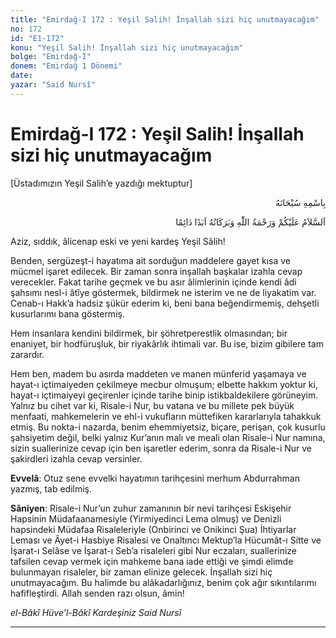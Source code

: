 ```yaml
---
title: "Emirdağ-I 172 : Yeşil Salih! İnşallah sizi hiç unutmayacağım"
no: 172
id: "E1-172"
konu: "Yeşil Salih! İnşallah sizi hiç unutmayacağım"
bolge: "Emirdağ-I"
donem: "Emirdağ 1 Dönemi"
date: 
yazar: "Said Nursî"
---
```


# Emirdağ-I 172 : Yeşil Salih! İnşallah sizi hiç unutmayacağım

<p class="takdim">[Üstadımızın Yeşil Salih’e yazdığı mektuptur]</p>

<p class="arabic" dir="rtl" title="Meal: “Her türlü noksan sıfatlardan yüce olan Allah’ın adıyla.”">بِاسْمِهِ سُبْحَانَهُ</p>

<p class="arabic" dir="rtl" title="Meal: “Allah’ın selâmı, rahmeti ve bereketleri, ebedî ve dâimî olarak üzerinize olsun.”">اَلسَّلاَمُ عَلَيْكُمْ وَرَحْمَةُ اللّٰهِ وَبَرَكَاتُهُ اَبَدًا دَائِمًا</p>

Aziz, sıddık, âlicenap eski ve yeni kardeş Yeşil Sâlih!

Benden, sergüzeşt-i hayatıma ait sorduğun maddelere gayet kısa ve mücmel işaret edilecek. Bir zaman sonra inşallah başkalar izahla cevap verecekler. Fakat tarihe geçmek ve bu asır âlimlerinin içinde kendi âdi şahsımı nesl-i âtîye göstermek, bildirmek ne isterim ve ne de liyakatim var. Cenab-ı Hakk’a hadsiz şükür ederim ki, beni bana beğendirmemiş, dehşetli kusurlarımı bana göstermiş.

Hem insanlara kendini bildirmek, bir şöhretperestlik olmasından; bir enaniyet, bir hodfüruşluk, bir riyakârlık ihtimali var. Bu ise, bizim gibilere tam zarardır.

Hem ben, madem bu asırda maddeten ve manen münferid yaşamaya ve hayat-ı içtimaiyeden çekilmeye mecbur olmuşum; elbette hakkım yoktur ki, hayat-ı içtimaiyeyi geçirenler içinde tarihe binip istikbaldekilere görüneyim. Yalnız bu cihet var ki, Risale-i Nur, bu vatana ve bu millete pek büyük menfaati, mahkemelerin ve ehl-i vukufların müttefiken kararlarıyla tahakkuk etmiş. Bu nokta-i nazarda, benim ehemmiyetsiz, biçare, perişan, çok kusurlu şahsiyetim değil, belki yalnız Kur’anın malı ve meali olan Risale-i Nur namına, sizin suallerinize cevap için ben işaretler ederim, sonra da Risale-i Nur ve şakirdleri izahla cevap versinler.

**Evvelâ**: Otuz sene evvelki hayatımın tarihçesini merhum Abdurrahman yazmış, tab edilmiş.

**Sâniyen**: Risale-i Nur’un zuhur zamanının bir nevi tarihçesi Eskişehir Hapsinin Müdafaanamesiyle (Yirmiyedinci Lema olmuş) ve Denizli hapsindeki Müdafaa Risaleleriyle (Onbirinci ve Onikinci Şua) İhtiyarlar Leması ve Âyet-i Hasbiye Risalesi ve Onaltıncı Mektup’la Hücumât-ı Sitte ve İşarat-ı Selâse ve İşarat-ı Seb’a risaleleri gibi Nur eczaları, suallerinize tafsilen cevap vermek için mahkeme bana iade ettiği ve şimdi elimde bulunmayan risaleler, bir zaman elinize gelecek. İnşallah sizi hiç unutmayacağım. Bu halimde bu alâkadarlığınız, benim çok ağır sıkıntılarımı hafifleştirdi. Allah senden razı olsun, âmin!

*el-Bâkî Hüve’l-Bâkî*
*Kardeşiniz*
*Said Nursî*

***

